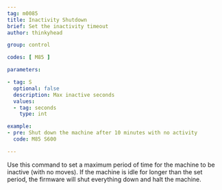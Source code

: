 ```yaml
---
tag: m0085
title: Inactivity Shutdown
brief: Set the inactivity timeout
author: thinkyhead

group: control

codes: [ M85 ]

parameters:

- tag: S
  optional: false
  description: Max inactive seconds
  values:
  - tag: seconds
    type: int

example:
- pre: Shut down the machine after 10 minutes with no activity
  code: M85 S600

---
```


Use this command to set a maximum period of time for the machine to be inactive (with no moves). If the machine is idle for longer than the set period, the firmware will shut everything down and halt the machine.
